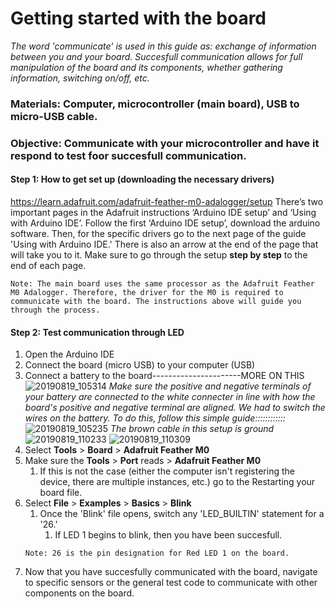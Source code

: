# Getting started with the board

*The word 'communicate' is used in this guide as: exchange of information between you and your board. Succesfull communication allows for full manipulation of the board and its components, whether gathering information, switching on/off, etc.*

### Materials: Computer, microcontroller (main board), USB to micro-USB cable.
### Objective: Communicate with your microcontroller and have it respond to test foor succesfull communication.

#### Step 1: How to get set up (downloading the necessary drivers)
https://learn.adafruit.com/adafruit-feather-m0-adalogger/setup
There’s two important pages in the Adafruit instructions ‘Arduino IDE setup’ and ‘Using with Arduino IDE’. Follow the first ‘Arduino IDE setup’, download the arduino software. Then, for the specific drivers go to the next page of the guide 'Using with Arduino IDE.' There is also an arrow at the end of the page that will take you to it. Make sure to go through the setup **step by step** to the end of each page.  

```
Note: The main board uses the same processor as the Adafruit Feather M0 Adalogger. Therefore, the driver for the M0 is required to communicate with the board. The instructions above will guide you through the process.
```

#### Step 2: Test communication through LED
1. Open the Arduino IDE
2. Connect the board (micro USB) to your computer (USB)
3. Connect a battery to the board----------------------MORE ON THIS
![20190819_105314](https://user-images.githubusercontent.com/52707386/63287986-76658080-c270-11e9-868f-2fd6761db1a0.jpg)
*Make sure the positive and negative terminals of your battery are connected to the white connecter in line with how the board's positive and negative terminal are aligned. We had to switch the wires on the battery. To do this, follow this simple guide::::::::::::*
![20190819_105235](https://user-images.githubusercontent.com/52707386/63288025-8aa97d80-c270-11e9-940b-5117c6865c81.jpg)
*The brown cable in this setup is ground*
![20190819_110233](https://user-images.githubusercontent.com/52707386/63288356-54203280-c271-11e9-83fe-4e64694c0720.jpg)
![20190819_110309](https://user-images.githubusercontent.com/52707386/63288360-55e9f600-c271-11e9-954d-1024d07e2489.jpg)
4. Select **Tools** > **Board** > **Adafruit Feather M0**
5. Make sure the **Tools** > **Port** reads > **Adafruit Feather M0**
   1. If this is not the case (either the computer isn't registering the device, there are multiple instances, etc.) go to the Restarting your board file.
6. Select **File** > **Examples** > **Basics** > **Blink**
   1. Once the 'Blink' file opens, switch any 'LED_BUILTIN' statement for a '26.'
      1. If LED 1 begins to blink, then you have been succesfull.
   ```
   Note: 26 is the pin designation for Red LED 1 on the board.
   ```
7. Now that you have succesfully communicated with the board, navigate to specific sensors or the general test code to communicate with other components on the board.
